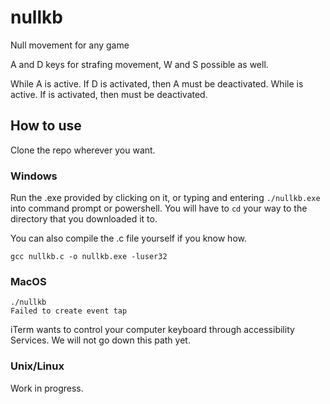 # nullkb
Null movement for any game

A and D keys for strafing movement, W and S possible as well.

While A is active. If D is activated, then A must be deactivated.
While <Key> is active. If <Pair> is activated, then <Key> must be deactivated.

## How to use
Clone the repo wherever you want.

### Windows
Run the .exe provided by clicking on it, or typing and entering `./nullkb.exe` into command prompt or powershell. You will have to `cd` your way to the directory that you downloaded it to.

You can also compile the .c file yourself if you know how.

```
gcc nullkb.c -o nullkb.exe -luser32
```

### MacOS
```
./nullkb
Failed to create event tap
```
iTerm wants to control your computer keyboard through accessibility Services. We will not go down this path yet.

### Unix/Linux

Work in progress.

